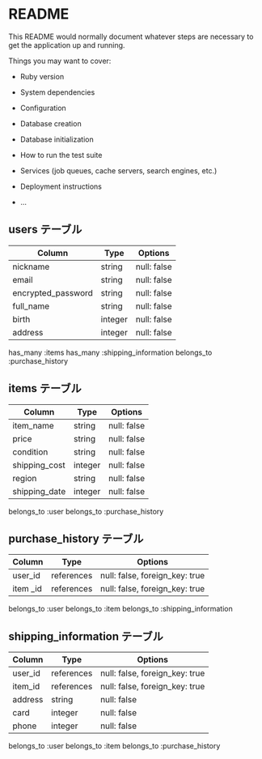 # README

This README would normally document whatever steps are necessary to get the
application up and running.

Things you may want to cover:

* Ruby version

* System dependencies

* Configuration

* Database creation

* Database initialization

* How to run the test suite

* Services (job queues, cache servers, search engines, etc.)

* Deployment instructions

* ...

## users テーブル

| Column             | Type   | Options     |
| ------------------ | ------ | ----------- |
| nickname           | string | null: false |
| email              | string | null: false |
| encrypted_password | string | null: false |
| full_name          | string | null: false |
| birth              | integer| null: false |
| address            | integer| null: false |

has_many :items
has_many :shipping_information
belongs_to :purchase_history


## items テーブル

| Column             | Type   | Options     |
| ------------------ | ------ | ----------- |
| item_name          | string | null: false |
| price              | string | null: false |
| condition          | string | null: false |
| shipping_cost      | integer| null: false |
| region             | string | null: false |
| shipping_date      | integer| null: false |

belongs_to :user
belongs_to :purchase_history


## purchase_history テーブル

| Column             | Type      | Options                        |
| ------------------ | --------- | ------------------------------ |
| user_id            |references | null: false, foreign_key: true |
| item _id           |references | null: false, foreign_key: true |

belongs_to :user
belongs_to :item
belongs_to :shipping_information


## shipping_information テーブル

| Column             | Type      | Options                        |
| ------------------ | --------- | ------------------------------ |
| user_id            |references | null: false, foreign_key: true |
| item_id            |references | null: false, foreign_key: true |
| address            |string     | null: false                    |
| card               |integer    | null: false                    |
| phone              |integer    | null: false                    |

belongs_to :user
belongs_to :item
belongs_to :purchase_history